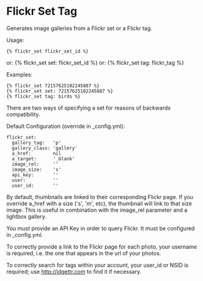 # Flickr Set Tag

Generates image galleries from a Flickr set or a Flickr tag.

Usage:

    {% flickr_set flickr_set_id %}
or:
    {% flickr_set set: flickr_set_id %}
or:
    {% flickr_set tag: flickr_tag %}

Examples:

    {% flickr_set 72157625102245887 %}
    {% flickr_set set: 72157625102245887 %}
    {% flickr_set tag: birds %}

There are two ways of specifying a set for reasons of backwards compatibility.

Default Configuration (override in _config.yml):

    flickr_set:  
      gallery_tag:   'p'  
      gallery_class: 'gallery'  
      a_href:        nil  
      a_target:      '_blank'  
      image_rel:     ''  
      image_size:    's'  
      api_key:       ''  
      user:          ''  
      user_id:       ''  

By default, thumbnails are linked to their corresponding Flickr page.
If you override a_href with a size ('s', 'm', etc), the thumbnail will
link to that size image. This is useful in combination with the image_rel
parameter and a lightbox gallery.

You must provide an API Key in order to query Flickr. It must be configured in _config.yml.

To correctly provide a link to the Flickr page for each photo, your username is required, i.e. the one that appears in the url of your photos.

To correctly search for tags within your account, your user_id or NSID is required; use http://idgettr.com to find it if necessary.